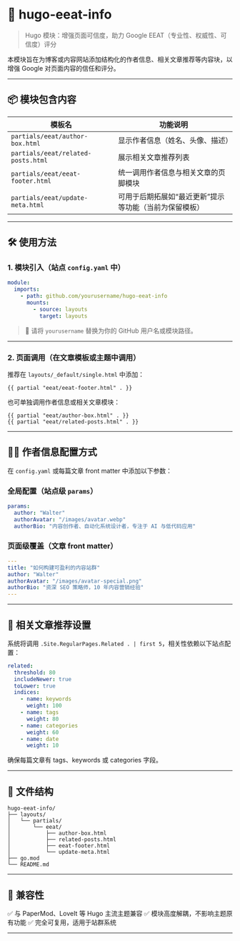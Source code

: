 # 🧠 hugo-eeat-info

> Hugo 模块：增强页面可信度，助力 Google EEAT（专业性、权威性、可信度）评分

本模块旨在为博客或内容网站添加结构化的作者信息、相关文章推荐等内容块，以增强 Google 对页面内容的信任和评分。

---

## 📦 模块包含内容

| 模板名 | 功能说明 |
|--------|----------|
| `partials/eeat/author-box.html` | 显示作者信息（姓名、头像、描述） |
| `partials/eeat/related-posts.html` | 展示相关文章推荐列表 |
| `partials/eeat/eeat-footer.html` | 统一调用作者信息与相关文章的页脚模块 |
| `partials/eeat/update-meta.html` | 可用于后期拓展如“最近更新”提示等功能（当前为保留模板） |

---

## 🛠️ 使用方法

### 1. 模块引入（站点 `config.yaml` 中）

```yaml
module:
  imports:
    - path: github.com/yourusername/hugo-eeat-info
      mounts:
        - source: layouts
          target: layouts
````

> 🔁 请将 `yourusername` 替换为你的 GitHub 用户名或模块路径。

---

### 2. 页面调用（在文章模板或主题中调用）

推荐在 `layouts/_default/single.html` 中添加：

```go-html-template
{{ partial "eeat/eeat-footer.html" . }}
```

也可单独调用作者信息或相关文章模块：

```go-html-template
{{ partial "eeat/author-box.html" . }}
{{ partial "eeat/related-posts.html" . }}
```

---

## 🧑‍💼 作者信息配置方式

在 `config.yaml` 或每篇文章 front matter 中添加以下参数：

### 全局配置（站点级 `params`）

```yaml
params:
  author: "Walter"
  authorAvatar: "/images/avatar.webp"
  authorBio: "内容创作者、自动化系统设计者，专注于 AI 与低代码应用"
```

### 页面级覆盖（文章 front matter）

```yaml
---
title: "如何构建可盈利的内容站群"
author: "Walter"
authorAvatar: "/images/avatar-special.png"
authorBio: "资深 SEO 策略师，10 年内容营销经验"
---
```

---

## 🔗 相关文章推荐设置

系统将调用 `.Site.RegularPages.Related . | first 5`，相关性依赖以下站点配置：

```yaml
related:
  threshold: 80
  includeNewer: true
  toLower: true
  indices:
    - name: keywords
      weight: 100
    - name: tags
      weight: 80
    - name: categories
      weight: 60
    - name: date
      weight: 10
```

确保每篇文章有 tags、keywords 或 categories 字段。

---

## 📁 文件结构

```
hugo-eeat-info/
├── layouts/
│   └── partials/
│       └── eeat/
│           ├── author-box.html
│           ├── related-posts.html
│           ├── eeat-footer.html
│           └── update-meta.html
├── go.mod
└── README.md
```

---

## 🧪 兼容性

✅ 与 PaperMod、LoveIt 等 Hugo 主流主题兼容
✅ 模块高度解耦，不影响主题原有功能
✅ 完全可复用，适用于站群系统

---

